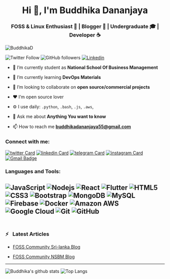 <h1 align="center">Hi 👋, I'm Buddhika Dananjaya</h1>
<h3 align="center">FOSS & Linux Enthusiast 🐧 | Blogger 📝 | Undergraduate 🎓 | Developer ☕</h3>

<p align="left"> <img src="https://komarev.com/ghpvc/?username=BuddhikaD&color=brightgreen" alt="BuddhikaD" /> </p>

![Twitter Follow](https://img.shields.io/twitter/follow/BuddhikaDanan16?color=1DA1F2&label=Followers&logo=twitter&style=for-the-badge)
![GitHub followers](https://img.shields.io/github/followers/BuddhikaD?logo=GitHub&style=for-the-badge)
[![Linkedin](https://img.shields.io/badge/-CONNECT-blue?style=for-the-badge&logo=Linkedin&link=https://www.linkedin.com/in/buddhikadananjaya/)](https://www.linkedin.com/in/buddhikadananjaya/)


- 🔭 I’m currently student as **National School Of Business Management**

- 🌱 I’m currently learning **DevOps Materials**

- 👯 I’m looking to collaborate on **open source/commercial projects**

- ❤ I’m open source lover

- ⚙️ I use daily: `.python`, `.bash`, `.js`, `.aws`,

- 💬 Ask me about **Anything You want to know**

- 📫 How to reach me **buddhikadananjaya55@gmail.com**

### Connect with me:

[![twitter Card](https://img.icons8.com/color/28/000000/twitter.png)](https://twitter.com/BuddhikaDanan16)
[![linkedin Card](https://img.icons8.com/color/28/000000/linkedin.png)](https://www.linkedin.com/in/buddhikadananjaya)
[![telegram Card](https://img.icons8.com/color/28/000000/telegram-app.png)](https://t.me/BuddhikaD)
[![instagram Card](https://img.icons8.com/fluent/28/000000/instagram-new.png)](https://www.instagram.com/_.buddhi._/)<br>
[![Gmail Badge](https://img.shields.io/badge/-buddhikadananjaya55@gmail.com-c14438?style=flat-square&logo=Gmail&logoColor=white&link=mailto:buddhikadananjaya55@gmail.com)](mailto:buddhikadananjaya55@gmail.com)
<br />

### Languages and Tools:
![JavaScript](https://img.shields.io/badge/-JavaScript-black?style=flat-square&logo=javascript)
![Nodejs](https://img.shields.io/badge/-Nodejs-black?style=flat-square&logo=Node.js)
![React](https://img.shields.io/badge/-React-black?style=flat-square&logo=react)
![Flutter](https://img.shields.io/badge/-Flutter-02569B?style=flat-square&logo=flutter)
![HTML5](https://img.shields.io/badge/-HTML5-E34F26?style=flat-square&logo=html5&logoColor=white)
![CSS3](https://img.shields.io/badge/-CSS3-1572B6?style=flat-square&logo=css3)
![Bootstrap](https://img.shields.io/badge/-Bootstrap-563D7C?style=flat-square&logo=bootstrap)
![MongoDB](https://img.shields.io/badge/-MongoDB-black?style=flat-square&logo=mongodb)
![MySQL](https://img.shields.io/badge/-MySQL-black?style=flat-square&logo=mysql)
![Firebase](https://img.shields.io/badge/Firebase-007ACC?style=flat-square&logo=firebase)
![Docker](https://img.shields.io/badge/-Docker-black?style=flat-square&logo=docker)
![Amazon AWS](https://img.shields.io/badge/Amazon%20AWS-232F3E?style=flat-square&logo=amazon-aws)
![Google Cloud](https://img.shields.io/badge/Google%20Cloud-black?style=flat-square&logo=google-cloud)
![Git](https://img.shields.io/badge/-Git-black?style=flat-square&logo=git)
![GitHub](https://img.shields.io/badge/-GitHub-181717?style=flat-square&logo=github)
<br />
<br />
---
### ⚡ &ensp;Latest Articles
<!-- FOSSLK -->
- [FOSS Community Sri-lanka Blog](https://blog.foss.lk/author/buddhika/)
<!-- FOSSLK -->
<!-- FOSSNSBM -->
- [FOSS Community NSBM Blog](https://fossnsbm.org/author/buddhika/)
<!-- FOSSNSBM -->
---
![Buddhika's github stats](https://github-readme-stats.vercel.app/api?username=BuddhikaD&layout=compact&langs_count=8&theme=dark)
![Top Langs](https://github-readme-stats.vercel.app/api/top-langs/?username=BuddhikaD&layout=compact&langs_count=8&theme=dark)
